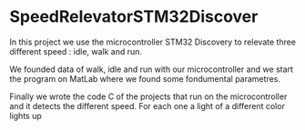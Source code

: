 # SpeedRelevatorSTM32Discover

In this project we use the microcontroller STM32 Discovery to relevate three different speed : idle, walk and run.

We founded data of walk, idle and run with our microcontroller and we start the program on MatLab where we found some fondumental parametres.

Finally we wrote the code C of the projects that run on the microcontroller and it detects the different speed. For each one a light of a different color lights up


